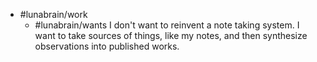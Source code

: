 - #lunabrain/work
	- #lunabrain/wants I don't want to reinvent a note taking system. I want to take sources of things, like my notes, and then synthesize observations into published works.